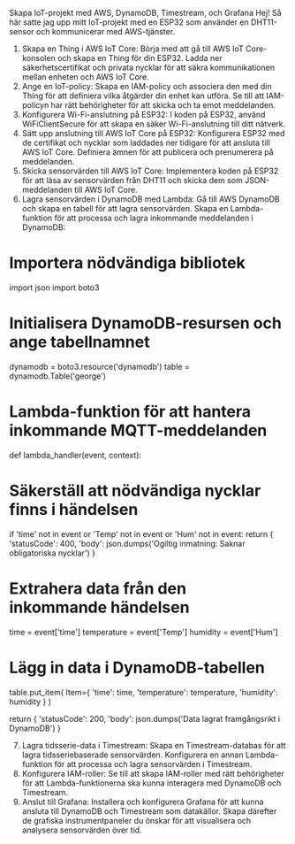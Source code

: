 Skapa IoT-projekt med AWS, DynamoDB, Timestream, och Grafana
Hej! Så här satte jag upp mitt IoT-projekt med en ESP32 som använder en DHT11-sensor och kommunicerar med AWS-tjänster.
1. Skapa en Thing i AWS IoT Core:
Börja med att gå till AWS IoT Core-konsolen och skapa en Thing för din ESP32.
Ladda ner säkerhetscertifikat och privata nycklar för att säkra kommunikationen mellan enheten och AWS IoT Core.
2. Ange en IoT-policy:
Skapa en IAM-policy och associera den med din Thing för att definiera vilka åtgärder din enhet kan utföra.
Se till att IAM-policyn har rätt behörigheter för att skicka och ta emot meddelanden.
3. Konfigurera Wi-Fi-anslutning på ESP32:
I koden på ESP32, använd WiFiClientSecure för att skapa en säker Wi-Fi-anslutning till ditt nätverk.
4. Sätt upp anslutning till AWS IoT Core på ESP32:
Konfigurera ESP32 med de certifikat och nycklar som laddades ner tidigare för att ansluta till AWS IoT Core.
Definiera ämnen för att publicera och prenumerera på meddelanden.
5. Skicka sensorvärden till AWS IoT Core:
Implementera koden på ESP32 för att läsa av sensorvärden från DHT11 och skicka dem som JSON-meddelanden till AWS IoT Core.
6. Lagra sensorvärden i DynamoDB med Lambda:
Gå till AWS DynamoDB och skapa en tabell för att lagra sensorvärden.
Skapa en Lambda-funktion för att processa och lagra inkommande meddelanden i DynamoDB:


# Importera nödvändiga bibliotek
import json
import boto3


# Initialisera DynamoDB-resursen och ange tabellnamnet
dynamodb = boto3.resource('dynamodb')
table = dynamodb.Table('george')


# Lambda-funktion för att hantera inkommande MQTT-meddelanden
def lambda_handler(event, context):
 # Säkerställ att nödvändiga nycklar finns i händelsen
 if 'time' not in event or 'Temp' not in event or 'Hum' not in event:
 return {
 'statusCode': 400,
 'body': json.dumps('Ogiltig inmatning: Saknar obligatoriska nycklar')
 }


 # Extrahera data från den inkommande händelsen
 time = event['time']
 temperature = event['Temp']
 humidity = event['Hum']


 # Lägg in data i DynamoDB-tabellen
 table.put_item(
 Item={
 'time': time,
 'temperature': temperature,
 'humidity': humidity
 }
 )


 return {
 'statusCode': 200,
 'body': json.dumps('Data lagrat framgångsrikt i DynamoDB')
 }

7. Lagra tidsserie-data i Timestream:
Skapa en Timestream-databas för att lagra tidsseriebaserade sensorvärden.
Konfigurera en annan Lambda-funktion för att processa och lagra sensorvärden i Timestream.
8. Konfigurera IAM-roller:
Se till att skapa IAM-roller med rätt behörigheter för att Lambda-funktionerna ska kunna interagera med DynamoDB och Timestream.
9. Anslut till Grafana:
Installera och konfigurera Grafana för att kunna ansluta till DynamoDB och Timestream som datakällor.
Skapa därefter de grafiska instrumentpaneler du önskar för att visualisera och analysera sensorvärden över tid.




